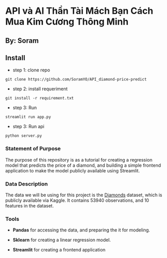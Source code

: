 # API và AI Thần Tài Mách Bạn Cách Mua Kim Cương Thông Minh #

## By: Soram ##


## Install
 
* step 1: clone repo

```
git clone https://github.com/SoramYO/API_diamond-price-predict
```
* step 2: install requeriment

```
git install -r requirement.txt
```
* step 3: Run
```
streamlit run app.py

```
* step 3: Run api
```
python server.py

```

### Statement of Purpose ###

The purpose of this repository is as a tutorial for creating a regression model that predicts the price of a diamond, and building a simple frontend application to make the model publicly available using Streamlit.

### Data Description ###

The data we will be using for this project is the [Diamonds](https://www.kaggle.com/datasets/shivam2503/diamonds) dataset, which is publicly available via Kaggle. It contains 53940 observations, and 10 features in the dataset.

### Tools ###

- **Pandas** for accessing the data, and preparing the it for modeling.

- **Sklearn** for creating a linear regression model.

- **Streamlit** for creating a frontend application
